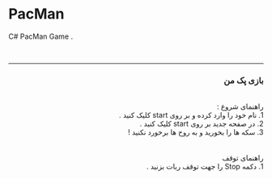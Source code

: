 # PacMan
C# PacMan Game  .


<br>
<hr>
<div dir="rtl">
    <h3>بازی پک من</h3>
    <br>
    <span>راهنمای شروع :</span>
    <br>
        1. نام خود را وارد کرده و بر روی start کلیک کنید .<br>
        2. در صفحه جدید بر روی start کلیک کنید .<br>
        3. سکه ها را بخورید و به روح ها برخورد نکنید !<br>
    <br><br>
    <span>راهنمای توقف</span>
    <br>
        1. دکمه Stop را جهت توقف ربات بزنید .</li>
  </div>
